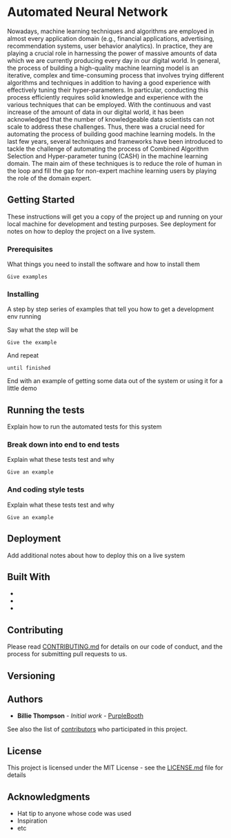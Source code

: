 # Automated Neural Network

Nowadays, machine learning techniques and algorithms are
employed in almost every application domain (e.g., financial
applications, advertising, recommendation systems, user behavior analytics). In practice, they are playing a crucial role
in harnessing the power of massive amounts of data which
we are currently producing every day in our digital world. In
general, the process of building a high-quality machine learning model is an iterative, complex and time-consuming process that involves trying different algorithms and techniques
in addition to having a good experience with effectively tuning their hyper-parameters. In particular, conducting this
process efficiently requires solid knowledge and experience
with the various techniques that can be employed. With the
continuous and vast increase of the amount of data in our
digital world, it has been acknowledged that the number of
knowledgeable data scientists can not scale to address these
challenges. Thus, there was a crucial need for automating
the process of building good machine learning models. In the
last few years, several techniques and frameworks have been
introduced to tackle the challenge of automating the process of Combined Algorithm Selection and Hyper-parameter
tuning (CASH) in the machine learning domain. The main
aim of these techniques is to reduce the role of human in the
loop and fill the gap for non-expert machine learning users
by playing the role of the domain expert.

## Getting Started

These instructions will get you a copy of the project up and running on your local machine for development and testing purposes. See deployment for notes on how to deploy the project on a live system.

### Prerequisites

What things you need to install the software and how to install them

```
Give examples
```

### Installing

A step by step series of examples that tell you how to get a development env running

Say what the step will be

```
Give the example
```

And repeat

```
until finished
```

End with an example of getting some data out of the system or using it for a little demo

## Running the tests

Explain how to run the automated tests for this system

### Break down into end to end tests

Explain what these tests test and why

```
Give an example
```

### And coding style tests

Explain what these tests test and why

```
Give an example
```

## Deployment

Add additional notes about how to deploy this on a live system

## Built With

*
*
*

## Contributing

Please read [CONTRIBUTING.md]() for details on our code of conduct, and the process for submitting pull requests to us.

## Versioning



## Authors

* **Billie Thompson** - *Initial work* - [PurpleBooth](https://github.com/PurpleBooth)

See also the list of [contributors](https://github.com/your/project/contributors) who participated in this project.

## License

This project is licensed under the MIT License - see the [LICENSE.md](LICENSE.md) file for details

## Acknowledgments

* Hat tip to anyone whose code was used
* Inspiration
* etc

